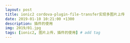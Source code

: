 ```yaml
---
layout: post
title: ionic2 cordova-plugin-file-transfer实现多图片上传
date: 2019-01-10 10:21:00 +1300
description: 插件的使用
img: 2019/01.jpg
tags: [ionic2, 图片上传，插件的使用] # add tag
---
```

